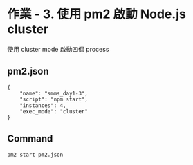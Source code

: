 # 作業 - 3. 使用 pm2 啟動 Node.js cluster

使用 cluster mode 啟動四個 process

## pm2.json

```
{
    "name": "smms_day1-3",
    "script": "npm start",
    "instances": 4,
    "exec_mode": "cluster"
}
```

## Command

```
pm2 start pm2.json
```
